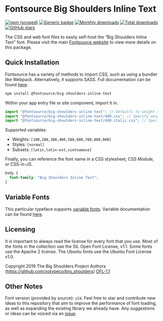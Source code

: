 # Fontsource Big Shoulders Inline Text

[![npm (scoped)](https://img.shields.io/npm/v/@fontsource/big-shoulders-inline-text?color=brightgreen)](https://www.npmjs.com/package/@fontsource/big-shoulders-inline-text) [![Generic badge](https://img.shields.io/badge/fontsource-passing-brightgreen)](https://github.com/fontsource/fontsource) [![Monthly downloads](https://badgen.net/npm/dm/@fontsource/big-shoulders-inline-text)](https://github.com/fontsource/fontsource) [![Total downloads](https://badgen.net/npm/dt/@fontsource/big-shoulders-inline-text)](https://github.com/fontsource/fontsource) [![GitHub stars](https://img.shields.io/github/stars/fontsource/fontsource.svg?style=social&label=Star)](https://github.com/fontsource/fontsource/stargazers)

The CSS and web font files to easily self-host the “Big Shoulders Inline Text” font. Please visit the main [Fontsource website](https://fontsource.org/fonts/big-shoulders-inline-text) to view more details on this package.

## Quick Installation

Fontsource has a variety of methods to import CSS, such as using a bundler like Webpack. Alternatively, it supports SASS. Full documentation can be found [here](https://fontsource.org/docs/getting-started/introduction).

```javascript
npm install @fontsource/big-shoulders-inline-text
```

Within your app entry file or site component, import it in.

```javascript
import "@fontsource/big-shoulders-inline-text"; // Defaults to weight 400
import "@fontsource/big-shoulders-inline-text/400.css"; // Specify weight
import "@fontsource/big-shoulders-inline-text/400-italic.css"; // Specify weight and style

```

Supported variables:
- Weights: `[100,200,300,400,500,600,700,800,900]`
- Styles: `[normal]`
- Subsets: `[latin,latin-ext,vietnamese]`

Finally, you can reference the font name in a CSS stylesheet, CSS Module, or CSS-in-JS.

```css
body {
  font-family: "Big Shoulders Inline Text";
}
```

## Variable Fonts

This particular typeface supports [variable fonts](https://developer.mozilla.org/en-US/docs/Web/CSS/CSS_Fonts/Variable_Fonts_Guide).
Variable documentation can be found [here](https://fontsource.org/docs/getting-started/variable).

## Licensing
It is important to always read the license for every font that you use.
Most of the fonts in the collection use the SIL Open Font License, v1.1. Some fonts use the Apache 2 license. The Ubuntu fonts use the Ubuntu Font License v1.0.

Copyright 2019 The Big Shoulders Project Authors (https://github.com/xotypeco/big_shoulders)
[OFL-1.1](http://scripts.sil.org/OFL)

## Other Notes
Font version (provided by source): `v24`.
Feel free to star and contribute new ideas to this repository that aim to improve the performance of font loading, as well as expanding the existing library we already have. Any suggestions or ideas can be voiced via an [issue](https://github.com/fontsource/fontsource/issues).